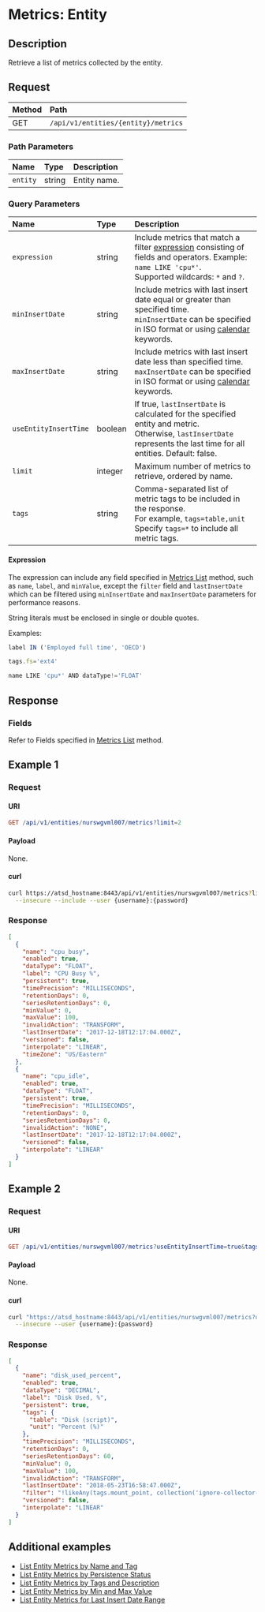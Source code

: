 # Metrics: Entity

## Description

Retrieve a list of metrics collected by the entity.

## Request

| **Method** | **Path** |
|:---|:---|
| GET | `/api/v1/entities/{entity}/metrics` |

### Path Parameters

|**Name**|**Type**|**Description**|
|:---|:---|:---|
| `entity` |string|Entity name.|

### Query Parameters

|**Name**|**Type**|**Description**|
|:--|:--|:--|
| `expression` | string | Include metrics that match a filter [expression](../../../api/meta/expression.md) consisting of fields and operators. Example: `name LIKE 'cpu*'`.<br>Supported wildcards: `*` and `?`.|
| `minInsertDate` | string | Include metrics with last insert date equal or greater than specified time. <br>`minInsertDate` can be specified in ISO format or using [calendar](../../../shared/calendar.md) keywords.|
| `maxInsertDate` | string | Include metrics with last insert date less than specified time.<br>`maxInsertDate` can be specified in ISO format or using [calendar](../../../shared/calendar.md) keywords.|
| `useEntityInsertTime` | boolean | If true, `lastInsertDate` is calculated for the specified entity and metric.<br>Otherwise, `lastInsertDate` represents the last time for all entities. Default: false. |
| `limit` | integer | Maximum number of metrics to retrieve, ordered by name. |
| `tags` | string | Comma-separated list of metric tags to be included in the response.<br>For example, `tags=table,unit`<br>Specify `tags=*` to include all metric tags.|

#### Expression

The expression can include any field specified in [Metrics List](../metric/list.md#fields) method, such as `name`, `label`, and `minValue`, except the `filter` field and `lastInsertDate` which can be filtered using `minInsertDate` and `maxInsertDate` parameters for performance reasons.

String literals must be enclosed in single or double quotes.

Examples:

```javascript
label IN ('Employed full time', 'OECD')
```

```javascript
tags.fs='ext4'
```

```javascript
name LIKE 'cpu*' AND dataType!='FLOAT'
```

## Response

### Fields

Refer to Fields specified in [Metrics List](../metric/list.md#fields) method.

## Example 1

### Request

#### URI

```elm
GET /api/v1/entities/nurswgvml007/metrics?limit=2
```

#### Payload

None.

#### curl

```bash
curl https://atsd_hostname:8443/api/v1/entities/nurswgvml007/metrics?limit=2 \
  --insecure --include --user {username}:{password}
```

### Response

```json
[
  {
    "name": "cpu_busy",
    "enabled": true,
    "dataType": "FLOAT",
    "label": "CPU Busy %",
    "persistent": true,
    "timePrecision": "MILLISECONDS",
    "retentionDays": 0,
    "seriesRetentionDays": 0,
    "minValue": 0,
    "maxValue": 100,
    "invalidAction": "TRANSFORM",
    "lastInsertDate": "2017-12-18T12:17:04.000Z",
    "versioned": false,
    "interpolate": "LINEAR",
    "timeZone": "US/Eastern"
  },
  {
    "name": "cpu_idle",
    "enabled": true,
    "dataType": "FLOAT",
    "persistent": true,
    "timePrecision": "MILLISECONDS",
    "retentionDays": 0,
    "seriesRetentionDays": 0,
    "invalidAction": "NONE",
    "lastInsertDate": "2017-12-18T12:17:04.000Z",
    "versioned": false,
    "interpolate": "LINEAR"
  }
]
```

## Example 2

### Request

#### URI

```elm
GET /api/v1/entities/nurswgvml007/metrics?useEntityInsertTime=true&tags=*&limit=2
```

#### Payload

None.

#### curl

```sh
curl "https://atsd_hostname:8443/api/v1/entities/nurswgvml007/metrics?useEntityInsertTime=true&tags=*&limit=2" \
  --insecure --user {username}:{password}
```

### Response

```json
[
  {
    "name": "disk_used_percent",
    "enabled": true,
    "dataType": "DECIMAL",
    "label": "Disk Used, %",
    "persistent": true,
    "tags": {
      "table": "Disk (script)",
      "unit": "Percent (%)"
    },
    "timePrecision": "MILLISECONDS",
    "retentionDays": 0,
    "seriesRetentionDays": 60,
    "minValue": 0,
    "maxValue": 100,
    "invalidAction": "TRANSFORM",
    "lastInsertDate": "2018-05-23T16:58:47.000Z",
    "filter": "!likeAny(tags.mount_point, collection('ignore-collector-mount-points'))",
    "versioned": false,
    "interpolate": "LINEAR"
  }
]
```

## Additional examples

- [List Entity Metrics by Name and Tag](examples/list-entity-metrics-by-name-and-tag.md)
- [List Entity Metrics by Persistence Status](examples/list-entity-metrics-by-persistence.md)
- [List Entity Metrics by Tags and Description](examples/list-entity-metrics-by-tags-and-description.md)
- [List Entity Metrics by Min and Max Value](examples/list-entity-metrics-by-min-max-value.md)
- [List Entity Metrics for Last Insert Date Range](examples/list-entity-metrics-for-last-insert-range.md)
